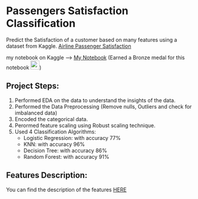 <h1>Passengers Satisfaction Classification</h1>

Predict the Satisfaction of a customer based on many features using a dataset from Kaggle. <a href="https://www.kaggle.com/datasets/mysarahmadbhat/airline-passenger-satisfaction">Airline Passenger Satisfaction</a>

my notebook on Kaggle --> <a href="https://www.kaggle.com/code/miraehab/passengers-satisfaction-classification/notebook">My Notebook</a> (Earned a Bronze medal for this notebook <img src="https://img.icons8.com/external-flaticons-lineal-color-flat-icons/64/000000/external-bronze-medal-achievements-flaticons-lineal-color-flat-icons.png" width=24/>)

<h2>Project Steps:</h2>

1. Performed EDA on the data to understand the insights of the data.
2. Performed the Data Preprocessing (Remove nulls, Outliers and check for imbalanced data)
3. Encoded the categorical data.
4. Perormed feature scaling using Robust scaling technique.
5. Used 4 Classification Algorithms:
    - Logistic Regression: with accuracy 77%
    - KNN: with accuracy 96%
    - Decision Tree: with accuracy 86%
    - Random Forest: with accuracy 91%

<h2>Features Description:</h2>

You can find the description of the features <a href="https://github.com/miraehab/Airline-Passenger-Satisfaction/blob/main/data_dictionary.csv">HERE</a>
